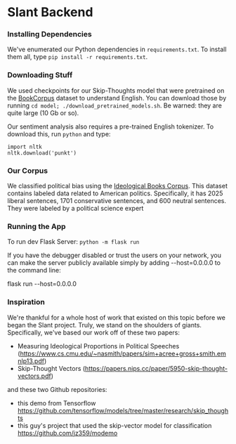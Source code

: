 # Slant Backend

### Installing Dependencies

We've enumerated our Python dependencies in `requirements.txt`. To install them all, type `pip install -r requirements.txt`.

### Downloading Stuff

We used checkpoints for our Skip-Thoughts model that were pretrained on the [BookCorpus](http://yknzhu.wixsite.com/mbweb) dataset to understand English. You can download those by running `cd model; ./download_pretrained_models.sh`. Be warned: they are quite large (10 Gb or so).

Our sentiment analysis also requires a pre-trained English tokenizer. To download this, run `python` and type:
```
import nltk
nltk.download('punkt')
```

### Our Corpus
We classified political bias using the [Ideological Books Corpus](https://people.cs.umass.edu/~miyyer/ibc/). This dataset contains labeled data related to American politics. Specifically, it has 2025 liberal sentences, 1701 conservative sentences, and 600 neutral sentences. They were labeled by a political science expert

### Running the App
To run dev Flask Server: `python -m flask run`

If you have the debugger disabled or trust the users on your network, you can make the server publicly available simply by adding --host=0.0.0.0 to the command line:

flask run --host=0.0.0.0


### Inspiration

We're thankful for a whole host of work that existed on this topic before we began the Slant project. Truly, we stand on the shoulders of giants. Specifically, we've based our work off of these two papers:

- Measuring Ideological Proportions in Political Speeches (https://www.cs.cmu.edu/~nasmith/papers/sim+acree+gross+smith.emnlp13.pdf)
- Skip-Thought Vectors (https://papers.nips.cc/paper/5950-skip-thought-vectors.pdf)

and these two Github repositories:

- this demo from Tensorflow https://github.com/tensorflow/models/tree/master/research/skip_thoughts
- this guy's project that used the skip-vector model for classification https://github.com/jz359/modemo